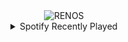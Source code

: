 <div align="center">
<picture>
    <source media="(prefers-color-scheme: dark)" srcset="https://i.ibb.co/7N834DtJ/output-gif.gif">
    <source media="(prefers-color-scheme: light)" srcset="https://i.ibb.co/7N834DtJ/output-gif.gif">
    <img alt="RENOS" src="https://i.ibb.co/7N834DtJ/output-gif.gif">
</picture>
<details>
<summary>Spotify Recently Played</summary>
<img src="https://spotify-recently-played-readme.vercel.app/api?user=31d6d6zerc5ct6kck32na2ozsqf4&unique=1&width=400" alt="Spotify" />
</details>
</div>

<!-- Image deletion URL: https://ibb.co/Hp1cdyTD/7a31158c29dd70419fba4e7b824137a9 -->